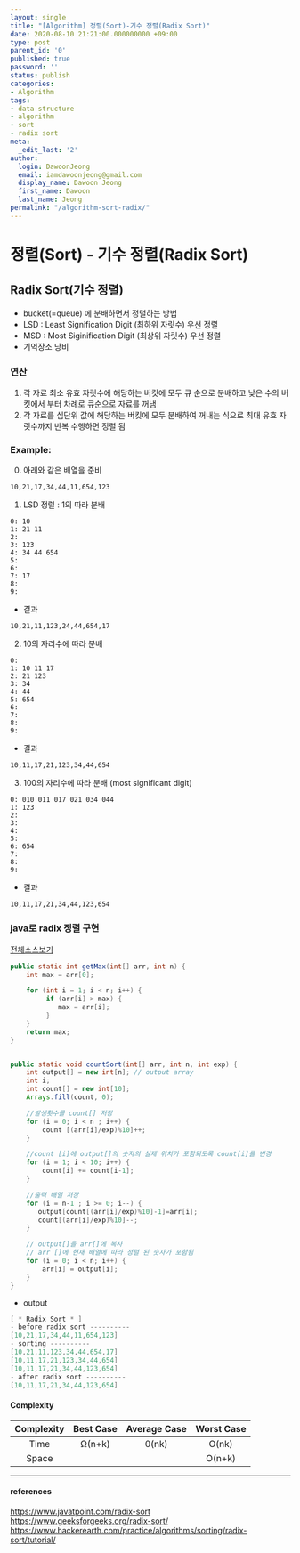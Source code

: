 ```yaml
---
layout: single
title: "[Algorithm] 정렬(Sort)-기수 정렬(Radix Sort)"
date: 2020-08-10 21:21:00.000000000 +09:00
type: post
parent_id: '0'
published: true
password: ''
status: publish
categories:
- Algorithm
tags:
- data structure
- algorithm
- sort
- radix sort
meta:
  _edit_last: '2'
author:
  login: DawoonJeong
  email: iamdawoonjeong@gmail.com
  display_name: Dawoon Jeong
  first_name: Dawoon
  last_name: Jeong
permalink: "/algorithm-sort-radix/"
---
```

# 정렬(Sort) - 기수 정렬(Radix Sort)

## Radix Sort(기수 정렬)
- bucket(=queue) 에 분배하면서 정렬하는 방법
- LSD : Least Signification Digit (최하위 자릿수) 우선 정렬
- MSD : Most Siginification Digit (최상위 자릿수) 우선 정렬
- 기억장소 낭비

### 연산
1. 각 자료 최소 유효 자릿수에 해당하는 버킷에 모두 큐 순으로 분배하고 낮은 수의 버킷에서 부터 차례로 큐순으로 자료를 꺼냄
2. 각 자료를 십단위 값에 해당하는 버킷에 모두 분배하여 꺼내는 식으로 최대 유효 자릿수까지 반복 수행하면 정렬 됨  

### Example:

0. 아래와 같은 배열을 준비  


```
10,21,17,34,44,11,654,123
```


1.  LSD 정렬  : 1의 따라 분배  


```
0: 10
1: 21 11
2:
3: 123
4: 34 44 654
5:
6:
7: 17
8:
9:
```


- 결과


```
10,21,11,123,24,44,654,17
```


2. 10의 자리수에 따라 분배


```
0:
1: 10 11 17
2: 21 123
3: 34
4: 44
5: 654
6:
7:
8:
9:
```


- 결과

```
10,11,17,21,123,34,44,654
```


3. 100의 자리수에 따라 분배 (most significant digit)


```
0: 010 011 017 021 034 044
1: 123
2:
3:
4:
5:
6: 654
7:
8:
9:
```


- 결과


```
10,11,17,21,34,44,123,654
```


### java로 radix 정렬 구현

[전체소스보기](https://github.com/iamdawoonjeong/java-datastructure-algorithm/blob/master/java-datastructure/src/sort/radix/RadixSort.java)


```java
public static int getMax(int[] arr, int n) {
    int max = arr[0];

    for (int i = 1; i < n; i++) {
         if (arr[i] > max) {
            max = arr[i];
         }
    }
    return max;
}


public static void countSort(int[] arr, int n, int exp) {
    int output[] = new int[n]; // output array
    int i;
    int count[] = new int[10];
    Arrays.fill(count, 0);

    //발생횟수를 count[] 저장
    for (i = 0; i < n ; i++) {
        count [(arr[i]/exp)%10]++;
    }

    //count [i]에 output[]의 숫자의 실제 위치가 포함되도록 count[i]를 변경
    for (i = 1; i < 10; i++) {
        count[i] += count[i-1];
    }

    //출력 배열 저장
    for (i = n-1 ; i >= 0; i--) {
       output[count[(arr[i]/exp)%10]-1]=arr[i];
       count[(arr[i]/exp)%10]--;
    }

    // output[]을 arr[]에 복사
    // arr []에 현재 배열에 따라 정렬 된 숫자가 포함됨
    for (i = 0; i < n; i++) {
        arr[i] = output[i];
    }
}
```


- output


```java
[ * Radix Sort * ]
- before radix sort ----------
[10,21,17,34,44,11,654,123]
- sorting ----------
[10,21,11,123,34,44,654,17]
[10,11,17,21,123,34,44,654]
[10,11,17,21,34,44,123,654]
- after radix sort ----------
[10,11,17,21,34,44,123,654]
```


#### Complexity


| Complexity | Best Case | Average Case | Worst Case |
|:--------:|:--------:|:--------:|:--------:|
| Time | Ω(n+k) | θ(nk) | O(nk) |
| Space | | | O(n+k) |


---

#### references
<https://www.javatpoint.com/radix-sort>   
<https://www.geeksforgeeks.org/radix-sort/>    
<https://www.hackerearth.com/practice/algorithms/sorting/radix-sort/tutorial/>  
